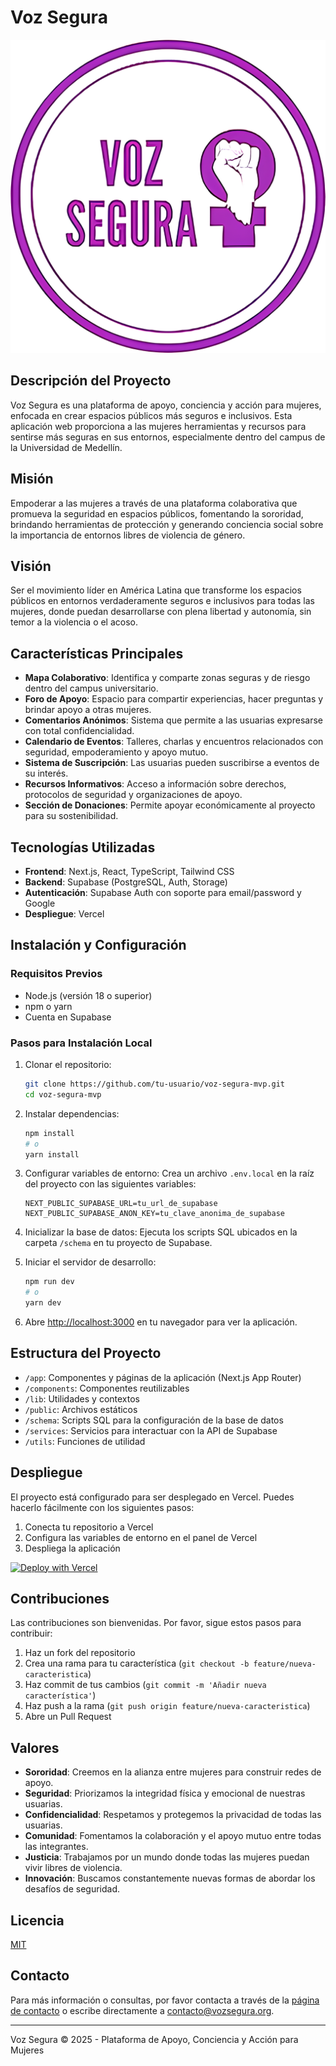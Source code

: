 # Voz Segura

![Logo de Voz Segura](/public/images/voz-segura-logo.png)

## Descripción del Proyecto

Voz Segura es una plataforma de apoyo, conciencia y acción para mujeres, enfocada en crear espacios públicos más seguros e inclusivos. Esta aplicación web proporciona a las mujeres herramientas y recursos para sentirse más seguras en sus entornos, especialmente dentro del campus de la Universidad de Medellín.

## Misión

Empoderar a las mujeres a través de una plataforma colaborativa que promueva la seguridad en espacios públicos, fomentando la sororidad, brindando herramientas de protección y generando conciencia social sobre la importancia de entornos libres de violencia de género.

## Visión

Ser el movimiento líder en América Latina que transforme los espacios públicos en entornos verdaderamente seguros e inclusivos para todas las mujeres, donde puedan desarrollarse con plena libertad y autonomía, sin temor a la violencia o el acoso.

## Características Principales

- **Mapa Colaborativo**: Identifica y comparte zonas seguras y de riesgo dentro del campus universitario.
- **Foro de Apoyo**: Espacio para compartir experiencias, hacer preguntas y brindar apoyo a otras mujeres.
- **Comentarios Anónimos**: Sistema que permite a las usuarias expresarse con total confidencialidad.
- **Calendario de Eventos**: Talleres, charlas y encuentros relacionados con seguridad, empoderamiento y apoyo mutuo.
- **Sistema de Suscripción**: Las usuarias pueden suscribirse a eventos de su interés.
- **Recursos Informativos**: Acceso a información sobre derechos, protocolos de seguridad y organizaciones de apoyo.
- **Sección de Donaciones**: Permite apoyar económicamente al proyecto para su sostenibilidad.

## Tecnologías Utilizadas

- **Frontend**: Next.js, React, TypeScript, Tailwind CSS
- **Backend**: Supabase (PostgreSQL, Auth, Storage)
- **Autenticación**: Supabase Auth con soporte para email/password y Google
- **Despliegue**: Vercel

## Instalación y Configuración

### Requisitos Previos

- Node.js (versión 18 o superior)
- npm o yarn
- Cuenta en Supabase

### Pasos para Instalación Local

1. Clonar el repositorio:
   ```bash
   git clone https://github.com/tu-usuario/voz-segura-mvp.git
   cd voz-segura-mvp
   ```

2. Instalar dependencias:
   ```bash
   npm install
   # o
   yarn install
   ```

3. Configurar variables de entorno:
   Crea un archivo `.env.local` en la raíz del proyecto con las siguientes variables:
   ```
   NEXT_PUBLIC_SUPABASE_URL=tu_url_de_supabase
   NEXT_PUBLIC_SUPABASE_ANON_KEY=tu_clave_anonima_de_supabase
   ```

4. Inicializar la base de datos:
   Ejecuta los scripts SQL ubicados en la carpeta `/schema` en tu proyecto de Supabase.

5. Iniciar el servidor de desarrollo:
   ```bash
   npm run dev
   # o
   yarn dev
   ```

6. Abre [http://localhost:3000](http://localhost:3000) en tu navegador para ver la aplicación.

## Estructura del Proyecto

- `/app`: Componentes y páginas de la aplicación (Next.js App Router)
- `/components`: Componentes reutilizables
- `/lib`: Utilidades y contextos
- `/public`: Archivos estáticos
- `/schema`: Scripts SQL para la configuración de la base de datos
- `/services`: Servicios para interactuar con la API de Supabase
- `/utils`: Funciones de utilidad

## Despliegue

El proyecto está configurado para ser desplegado en Vercel. Puedes hacerlo fácilmente con los siguientes pasos:

1. Conecta tu repositorio a Vercel
2. Configura las variables de entorno en el panel de Vercel
3. Despliega la aplicación

[![Deploy with Vercel](https://vercel.com/button)](https://vercel.com/new/clone)

## Contribuciones

Las contribuciones son bienvenidas. Por favor, sigue estos pasos para contribuir:

1. Haz un fork del repositorio
2. Crea una rama para tu característica (`git checkout -b feature/nueva-caracteristica`)
3. Haz commit de tus cambios (`git commit -m 'Añadir nueva característica'`)
4. Haz push a la rama (`git push origin feature/nueva-caracteristica`)
5. Abre un Pull Request

## Valores

- **Sororidad**: Creemos en la alianza entre mujeres para construir redes de apoyo.
- **Seguridad**: Priorizamos la integridad física y emocional de nuestras usuarias.
- **Confidencialidad**: Respetamos y protegemos la privacidad de todas las usuarias.
- **Comunidad**: Fomentamos la colaboración y el apoyo mutuo entre todas las integrantes.
- **Justicia**: Trabajamos por un mundo donde todas las mujeres puedan vivir libres de violencia.
- **Innovación**: Buscamos constantemente nuevas formas de abordar los desafíos de seguridad.

## Licencia

[MIT](LICENSE)

## Contacto

Para más información o consultas, por favor contacta a través de la [página de contacto](https://voz-segura.vercel.app/protected/contact) o escribe directamente a contacto@vozsegura.org.

---

Voz Segura © 2025 - Plataforma de Apoyo, Conciencia y Acción para Mujeres
